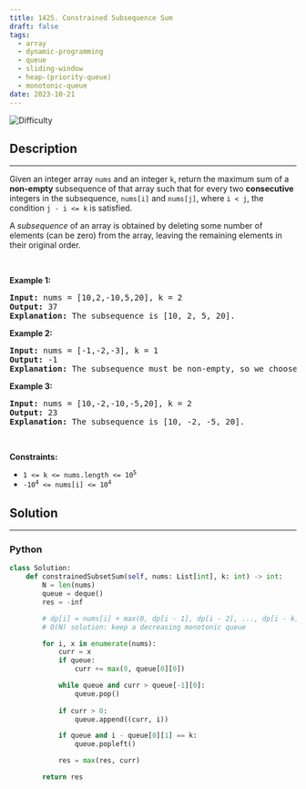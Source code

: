 ```yaml
---
title: 1425. Constrained Subsequence Sum
draft: false
tags: 
  - array
  - dynamic-programming
  - queue
  - sliding-window
  - heap-(priority-queue)
  - monotonic-queue
date: 2023-10-21
---
```


![Difficulty](https://img.shields.io/badge/Difficulty-Hard-blue.svg)

## Description

---
<p>Given an integer array <code>nums</code> and an integer <code>k</code>, return the maximum sum of a <strong>non-empty</strong> subsequence of that array such that for every two <strong>consecutive</strong> integers in the subsequence, <code>nums[i]</code> and <code>nums[j]</code>, where <code>i &lt; j</code>, the condition <code>j - i &lt;= k</code> is satisfied.</p>

<p>A <em>subsequence</em> of an array is obtained by deleting some number of elements (can be zero) from the array, leaving the remaining elements in their original order.</p>

<p>&nbsp;</p>
<p><strong class="example">Example 1:</strong></p>

<pre>
<strong>Input:</strong> nums = [10,2,-10,5,20], k = 2
<strong>Output:</strong> 37
<b>Explanation:</b> The subsequence is [10, 2, 5, 20].
</pre>

<p><strong class="example">Example 2:</strong></p>

<pre>
<strong>Input:</strong> nums = [-1,-2,-3], k = 1
<strong>Output:</strong> -1
<b>Explanation:</b> The subsequence must be non-empty, so we choose the largest number.
</pre>

<p><strong class="example">Example 3:</strong></p>

<pre>
<strong>Input:</strong> nums = [10,-2,-10,-5,20], k = 2
<strong>Output:</strong> 23
<b>Explanation:</b> The subsequence is [10, -2, -5, 20].
</pre>

<p>&nbsp;</p>
<p><strong>Constraints:</strong></p>

<ul>
	<li><code>1 &lt;= k &lt;= nums.length &lt;= 10<sup>5</sup></code></li>
	<li><code>-10<sup>4</sup> &lt;= nums[i] &lt;= 10<sup>4</sup></code></li>
</ul>


## Solution

---
### Python
``` py title='constrained-subsequence-sum'
class Solution:
    def constrainedSubsetSum(self, nums: List[int], k: int) -> int:
        N = len(nums)
        queue = deque()
        res = -inf

        # dp[i] = nums[i] + max(0, dp[i - 1], dp[i - 2], ..., dp[i - k])
        # O(N) solution: keep a decreasing monotonic queue

        for i, x in enumerate(nums):
            curr = x
            if queue:
                curr += max(0, queue[0][0])

            while queue and curr > queue[-1][0]:
                queue.pop()
            
            if curr > 0:
                queue.append((curr, i))

            if queue and i - queue[0][1] == k:
                queue.popleft()

            res = max(res, curr)

        return res

```

